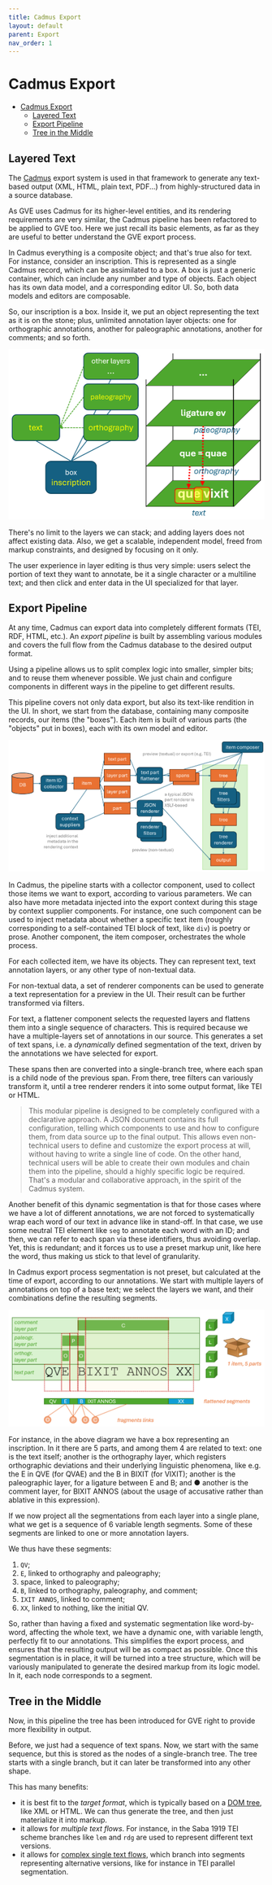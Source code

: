 ```yaml
---
title: Cadmus Export
layout: default
parent: Export
nav_order: 1
---
```


# Cadmus Export

- [Cadmus Export](#cadmus-export)
  - [Layered Text](#layered-text)
  - [Export Pipeline](#export-pipeline)
  - [Tree in the Middle](#tree-in-the-middle)

## Layered Text

The [Cadmus](https://vedph.github.io/cadmus-doc) export system is used in that framework to generate any text-based output (XML, HTML, plain text, PDF...) from highly-structured data in a source database.

As GVE uses Cadmus for its higher-level entities, and its rendering requirements are very similar, the Cadmus pipeline has been refactored to be applied to GVE too. Here we just recall its basic elements, as far as they are useful to better understand the GVE export process.

In Cadmus everything is a composite object; and that's true also for text. For instance, consider an inscription. This is represented as a single Cadmus record, which can be assimilated to a box. A box is just a generic container, which can include any number and type of objects. Each object has its own data model, and a corresponding editor UI. So, both data models and editors are composable.

So, our inscription is a box. Inside it, we put an object representing the text as it is on the stone; plus, unlimited annotation layer objects: one for orthographic annotations, another for paleographic annotations, another for comments; and so forth.

![Cadmus layered text](img/layered-text.png)

There's no limit to the layers we can stack; and adding layers does not affect existing data.
Also, we get a scalable, independent model, freed from markup constraints, and designed by focusing on it only.

The user experience in layer editing is thus very simple: users select the portion of text they want to annotate, be it a single character or a multiline text; and then click and enter data in the UI specialized for that layer.

## Export Pipeline

At any time, Cadmus can export data into completely different formats (TEI, RDF, HTML, etc.). An _export pipeline_ is built by assembling various modules and covers the full flow from the Cadmus database to the desired output format.

Using a pipeline allows us to split complex logic into smaller, simpler bits; and to reuse them whenever possible. We just chain and configure components in different ways in the pipeline to get different results.

This pipeline covers not only data export, but also its text-like rendition in the UI.
In short, we start from the database, containing many composite records, our items (the "boxes"). Each item is built of various parts (the "objects" put in boxes), each with its own model and editor.

![Cadmus export pipeline](img/cadmus-export-pipeline.png)

In Cadmus, the pipeline starts with a collector component, used to collect those items we want to export, according to various parameters. We can also have more metadata injected into the export context during this stage by context supplier components. For instance, one such component can be used to inject metadata about whether a specific text item (roughly corresponding to a self-contained TEI block of text, like `div`) is poetry or prose. Another component, the item composer, orchestrates the whole process.

For each collected item, we have its objects. They can represent text, text annotation layers, or any other type of non-textual data.

For non-textual data, a set of renderer components can be used to generate a text representation for a preview in the UI. Their result can be further transformed via filters.

For text, a flattener component selects the requested layers and flattens them into a single sequence of characters. This is required because we have a multiple-layers set of annotations in our source. This generates a set of text spans, i.e. a _dynamically_ defined segmentation of the text, driven by the annotations we have selected for export.

These spans then are converted into a single-branch tree, where each span is a child node of the previous span. From there, tree filters can variously transform it, until a tree renderer renders it into some output format, like TEI or HTML.

>This modular pipeline is designed to be completely configured with a declarative approach. A JSON document contains its full configuration, telling which components to use and how to configure them, from data source up to the final output. This allows even non-technical users to define and customize the export process at will, without having to write a single line of code. On the other hand, technical users will be able to create their own modules and chain them into the pipeline, should a highly specific logic be required. That's a modular and collaborative approach, in the spirit of the Cadmus system.

Another benefit of this dynamic segmentation is that for those cases where we have a lot of different annotations, we are not forced to systematically wrap each word of our text in advance like in stand-off. In that case, we use some neutral TEI element like `seg` to annotate each word with an ID; and then, we can refer to each span via these identifiers, thus avoiding overlap. Yet, this is redundant; and it forces us to use a preset markup unit, like here the word, thus making us stick to that level of granularity.

In Cadmus export process segmentation is not preset, but calculated at the time of export, according to our annotations. We start with multiple layers of annotations on top of a base text; we select the layers we want, and their combinations define the resulting segments.

![dynamic segmentation](img/cadmus-dynamic-seg.png)

For instance, in the above diagram we have a box representing an inscription. In it there are 5 parts, and among them 4 are related to text: one is the text itself; another is the orthography layer, which registers orthographic deviations and their underlying linguistic phenomena, like e.g. the E in QVE (for QVAE) and the B in BIXIT (for VIXIT); another is the paleographic layer, for a ligature between E and B; and ● another is the comment layer, for BIXIT ANNOS (about the usage of accusative rather than ablative in this expression).

If we now project all the segmentations from each layer into a single plane, what we get is a sequence of 6 variable length segments. Some of these segments are linked to one or more annotation layers.

We thus have these segments:

1. `QV`;
2. `E`, linked to orthography and paleography;
3. space, linked to paleography;
4. `B`, linked to orthography, paleography, and comment;
5. `IXIT ANNOS`, linked to comment;
6. `XX`, linked to nothing, like the initial QV.

So, rather than having a fixed and systematic segmentation like word-by-word, affecting the whole text, we have a dynamic one, with variable length, perfectly fit to our annotations. This simplifies the export process, and ensures that the resulting output will be as compact as possible.
Once this segmentation is in place, it will be turned into a tree structure, which will be variously manipulated to generate the desired markup from its logic model. In it, each node corresponds to a segment.

## Tree in the Middle

Now, in this pipeline the tree has been introduced for GVE right to provide more flexibility in output.

Before, we just had a sequence of text spans. Now, we start with the same sequence, but this is stored as the nodes of a single-branch tree. The tree starts with a single branch, but it can later be transformed into any other shape.

This has many benefits:

- it is best fit to the _target format_, which is typically based on a [DOM tree](https://en.wikipedia.org/wiki/Document_Object_Model), like XML or HTML. We can thus generate the tree, and then just materialize it into markup.
- it allows for _multiple text flows_. For instance, in the Saba 1919 TEI scheme branches like `lem` and `rdg` are used to represent different text versions.
- it allows for [complex single text flows](export-trees.md), which branch into segments representing alternative versions, like for instance in TEI parallel segmentation.
